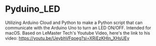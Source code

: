 # Pyduino_LED
Utilizing Arduino Cloud and Python to make a Python script that can communicate with the Arduino Uno to turn an LED ON/OFF. Intended for macOS. 
Based on LeMaster Tech's Youtube Video, here's the link to his video: https://youtu.be/UeybhVFqoeg?si=XRiEzKHIn_XHsUEy 
